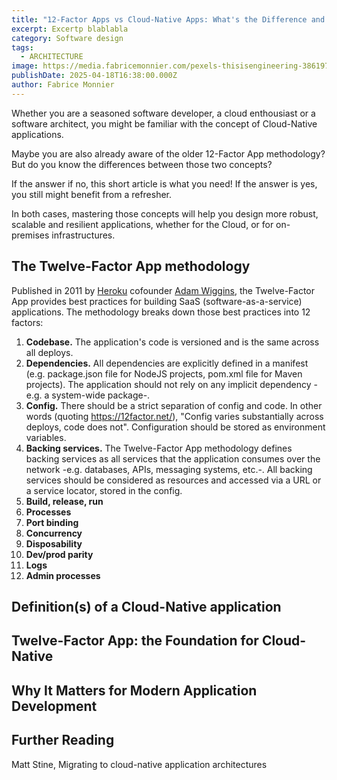 ```yaml
---
title: "12-Factor Apps vs Cloud-Native Apps: What's the Difference and Why It Matters"
excerpt: Excertp blablabla
category: Software design
tags:
  - ARCHITECTURE
image: https://media.fabricemonnier.com/pexels-thisisengineering-3861972.jpg
publishDate: 2025-04-18T16:38:00.000Z
author: Fabrice Monnier
---
```

Whether you are a seasoned software developer, a cloud enthousiast or a software architect, you might be familiar with the concept of Cloud-Native applications. 

Maybe you are also already aware of the older 12-Factor App methodology? But do you know the differences between those two concepts?

If the answer if no, this short article is what you need! If the answer is yes, you still might benefit from a refresher.

In both cases, mastering those concepts will help you design more robust, scalable and resilient applications, whether for the Cloud, or for on-premises infrastructures.

## The Twelve-Factor App methodology

Published in 2011 by [Heroku](https://www.heroku.com/) cofounder [Adam Wiggins](https://adamwiggins.com), the Twelve-Factor App provides best practices for building SaaS (software-as-a-service) applications. The methodology breaks down those best practices  into 12 factors:

1. **Codebase.** The application's code is versioned and is the same across all deploys.
2. **Dependencies.** All dependencies are explicitly defined in a manifest (e.g. package.json file for NodeJS projects, pom.xml file for Maven projects). The application should not rely on any implicit dependency -e.g. a system-wide package-. 
3. **Config.** There should be a strict separation of config and code. In other words (quoting <https://12factor.net/>), "Config varies substantially across deploys, code does not". Configuration should be stored as environment variables.
4. **Backing services.** The Twelve-Factor App methodology defines backing services as all services that the application consumes over the network -e.g. databases, APIs, messaging systems, etc.-. All backing services should be considered as resources and accessed via a URL or a service locator, stored in the config.
5. **Build, release, run**
6. **Processes**
7. **Port binding**
8. **Concurrency**
9. **Disposability**
10. **Dev/prod parity**
11. **Logs**
12. **Admin processes**

## Definition(s) of a Cloud-Native application

## Twelve-Factor App: the Foundation for Cloud-Native

## Why It Matters for Modern Application Development

## Further Reading

Matt Stine, Migrating to cloud-native application architectures
